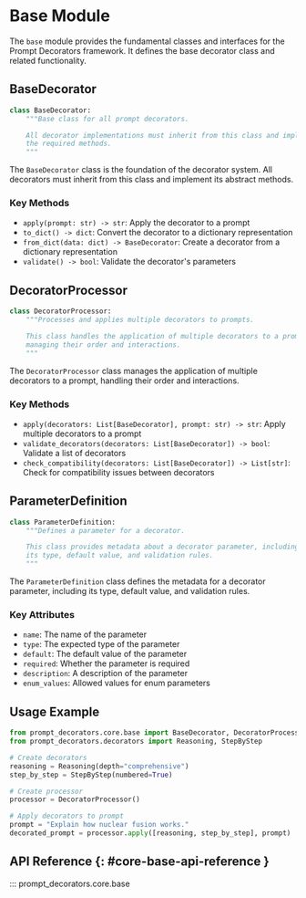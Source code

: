 # Base Module

The `base` module provides the fundamental classes and interfaces for the Prompt Decorators framework. It defines the base decorator class and related functionality.

## BaseDecorator

```python
class BaseDecorator:
    """Base class for all prompt decorators.

    All decorator implementations must inherit from this class and implement
    the required methods.
    """
```

The `BaseDecorator` class is the foundation of the decorator system. All decorators must inherit from this class and implement its abstract methods.

### Key Methods

- `apply(prompt: str) -> str`: Apply the decorator to a prompt
- `to_dict() -> dict`: Convert the decorator to a dictionary representation
- `from_dict(data: dict) -> BaseDecorator`: Create a decorator from a dictionary representation
- `validate() -> bool`: Validate the decorator's parameters

## DecoratorProcessor

```python
class DecoratorProcessor:
    """Processes and applies multiple decorators to prompts.

    This class handles the application of multiple decorators to a prompt,
    managing their order and interactions.
    """
```

The `DecoratorProcessor` class manages the application of multiple decorators to a prompt, handling their order and interactions.

### Key Methods

- `apply(decorators: List[BaseDecorator], prompt: str) -> str`: Apply multiple decorators to a prompt
- `validate_decorators(decorators: List[BaseDecorator]) -> bool`: Validate a list of decorators
- `check_compatibility(decorators: List[BaseDecorator]) -> List[str]`: Check for compatibility issues between decorators

## ParameterDefinition

```python
class ParameterDefinition:
    """Defines a parameter for a decorator.

    This class provides metadata about a decorator parameter, including
    its type, default value, and validation rules.
    """
```

The `ParameterDefinition` class defines the metadata for a decorator parameter, including its type, default value, and validation rules.

### Key Attributes

- `name`: The name of the parameter
- `type`: The expected type of the parameter
- `default`: The default value of the parameter
- `required`: Whether the parameter is required
- `description`: A description of the parameter
- `enum_values`: Allowed values for enum parameters

## Usage Example

```python
from prompt_decorators.core.base import BaseDecorator, DecoratorProcessor
from prompt_decorators.decorators import Reasoning, StepByStep

# Create decorators
reasoning = Reasoning(depth="comprehensive")
step_by_step = StepByStep(numbered=True)

# Create processor
processor = DecoratorProcessor()

# Apply decorators to prompt
prompt = "Explain how nuclear fusion works."
decorated_prompt = processor.apply([reasoning, step_by_step], prompt)
```

## API Reference {: #core-base-api-reference }

::: prompt_decorators.core.base
